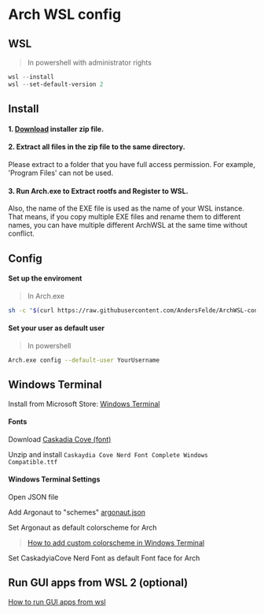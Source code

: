 # Arch WSL config

## WSL

> In powershell with administrator rights

```powershell
wsl --install
wsl --set-default-version 2
```

## Install

#### 1. [Download](https://github.com/yuk7/ArchWSL/releases/latest) installer zip file.

#### 2. Extract all files in the zip file to the same directory.

Please extract to a folder that you have full access permission.
For example, 'Program Files' can not be used.

#### 3. Run Arch.exe to Extract rootfs and Register to WSL.

Also, the name of the EXE file is used as the name of your WSL instance.
That means, if you copy multiple EXE files and rename them to different names, you can have multiple different ArchWSL at the same time without conflict.

## Config

#### Set up the enviroment

> In Arch.exe

```bash
sh -c "$(curl https://raw.githubusercontent.com/AndersFelde/ArchWSL-config/main/install.sh)
```

#### Set your user as default user

> In powershell

```bash
Arch.exe config --default-user YourUsername
```

## Windows Terminal

Install from Microsoft Store: [Windows Terminal](https://www.microsoft.com/en-us/p/windows-terminal/9n0dx20hk701?activetab=pivot:overviewtab)

#### Fonts

Download [Caskadia Cove (font)](https://github.com/ryanoasis/nerd-fonts/releases/download/v2.1.0/CascadiaCode.zip)

Unzip and install `Caskaydia Cove Nerd Font Complete Windows Compatible.ttf`

#### Windows Terminal Settings

Open JSON file

Add Argonaut to "schemes" [argonaut.json](https://raw.githubusercontent.com/AndersFelde/ArchWSL-config/main/argonaut.json)

Set Argonaut as default colorscheme for Arch

> [How to add custom colorscheme in Windows Terminal](https://aavtech.site/2020/03/how-to-change-the-color-scheme-in-the-new-windows-terminal/)

Set CaskadyiaCove Nerd Font as default Font face for Arch

## Run GUI apps from WSL 2 (optional)

[How to run GUI apps from wsl](https://docs.microsoft.com/en-us/windows/wsl/tutorials/gui-apps)
